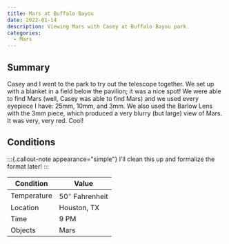 ```yaml
---
title: Mars at Buffalo Bayou
date: 2022-01-14
description: Viewing Mars with Casey at Buffalo Bayou park.
categories:
  - Mars
---
```


## Summary

Casey and I went to the park to try out the telescope together. We set up with a blanket in 
a field below the pavilion; it was a nice spot! We were able to find Mars
(well, Casey was able to find Mars) and we used every eyepiece I have: 25mm, 10mm, and 3mm.
We also used the Barlow Lens with the 3mm piece, which produced a very blurry (but large)
view of Mars. It was very, very red. Cool!

## Conditions

:::{.callout-note appearance="simple"}
I'll clean this up and formalize the format later!
:::

|Condition|Value|
|---|---|
|Temperature|$50^\circ$ Fahrenheit|
|Location|Houston, TX|
|Time|9 PM|
|Objects|Mars|